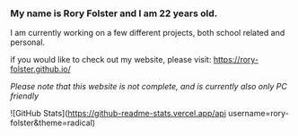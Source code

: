### My name is Rory Folster and I am 22 years old.

I am currently working on a few different projects, both school related and personal.

if you would like to check out my website, please visit: https://rory-folster.github.io/

*Please note that this website is not complete, and is currently also only PC friendly*


![GitHub Stats](https://github-readme-stats.vercel.app/api username=rory-folster&theme=radical)


<!--
**Rory-Folster/rory-folster** is a ✨ _special_ ✨ repository because its `README.md` (this file) appears on your GitHub profile.

Here are some ideas to get you started:

- 🔭 I’m currently working on ...
- 🌱 I’m currently learning ...
- 👯 I’m looking to collaborate on ...
- 🤔 I’m looking for help with ...
- 💬 Ask me about ...
- 📫 How to reach me: ...
- 😄 Pronouns: ...
- ⚡ Fun fact: ...
-->
